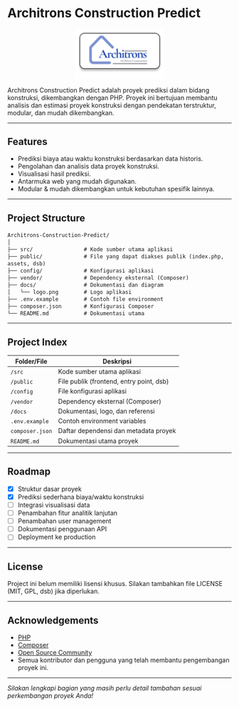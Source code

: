 # Architrons Construction Predict

<p align="center">
  <img src="templates/assets/logo.png" alt="Architrons Construction Predict Logo" width="200"/>
</p>

Architrons Construction Predict adalah proyek prediksi dalam bidang konstruksi, dikembangkan dengan PHP. Proyek ini bertujuan membantu analisis dan estimasi proyek konstruksi dengan pendekatan terstruktur, modular, dan mudah dikembangkan.

---

## Features

- Prediksi biaya atau waktu konstruksi berdasarkan data historis.
- Pengolahan dan analisis data proyek konstruksi.
- Visualisasi hasil prediksi.
- Antarmuka web yang mudah digunakan.
- Modular & mudah dikembangkan untuk kebutuhan spesifik lainnya.

---

## Project Structure

```
Architrons-Construction-Predict/
│
├── src/                # Kode sumber utama aplikasi
├── public/             # File yang dapat diakses publik (index.php, assets, dsb)
├── config/             # Konfigurasi aplikasi
├── vendor/             # Dependency eksternal (Composer)
├── docs/               # Dokumentasi dan diagram
│   └── logo.png        # Logo aplikasi
├── .env.example        # Contoh file environment
├── composer.json       # Konfigurasi Composer
└── README.md           # Dokumentasi utama
```

---

## Project Index

| Folder/File           | Deskripsi                                         |
|-----------------------|--------------------------------------------------|
| `/src`                | Kode sumber utama aplikasi                       |
| `/public`             | File publik (frontend, entry point, dsb)         |
| `/config`             | File konfigurasi aplikasi                        |
| `/vendor`             | Dependency eksternal (Composer)                  |
| `/docs`               | Dokumentasi, logo, dan referensi                 |
| `.env.example`        | Contoh environment variables                     |
| `composer.json`       | Daftar dependensi dan metadata proyek            |
| `README.md`           | Dokumentasi utama proyek                         |

---

## Roadmap

- [x] Struktur dasar proyek
- [x] Prediksi sederhana biaya/waktu konstruksi
- [ ] Integrasi visualisasi data
- [ ] Penambahan fitur analitik lanjutan
- [ ] Penambahan user management
- [ ] Dokumentasi penggunaan API
- [ ] Deployment ke production

---


## License

Project ini belum memiliki lisensi khusus. Silakan tambahkan file LICENSE (MIT, GPL, dsb) jika diperlukan.

---

## Acknowledgements

- [PHP](https://www.php.net/)
- [Composer](https://getcomposer.org/)
- [Open Source Community](https://github.com/)
- Semua kontributor dan pengguna yang telah membantu pengembangan proyek ini.

---

*Silakan lengkapi bagian yang masih perlu detail tambahan sesuai perkembangan proyek Anda!*
